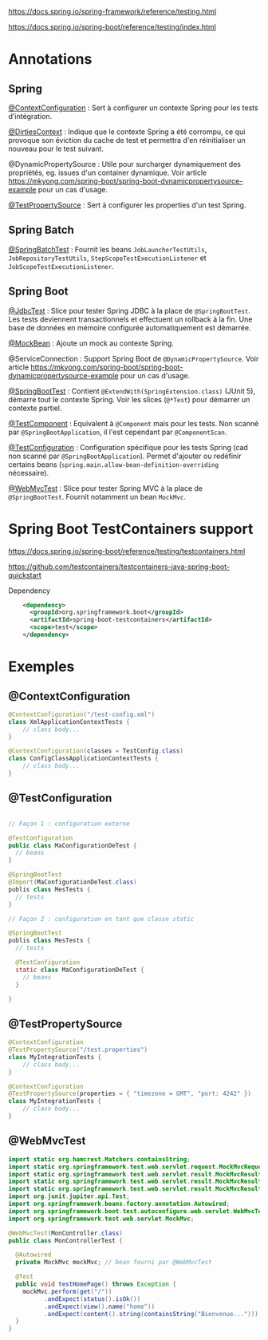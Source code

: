 
https://docs.spring.io/spring-framework/reference/testing.html

https://docs.spring.io/spring-boot/reference/testing/index.html

# Annotations

## Spring

[@ContextConfiguration](https://docs.spring.io/spring-framework/docs/current/javadoc-api/org/springframework/test/context/ContextConfiguration.html) : Sert à configurer un contexte Spring pour les tests d'intégration.

[@DirtiesContext](https://docs.spring.io/spring-framework/docs/current/javadoc-api/org/springframework/test/annotation/DirtiesContext.html) : Indique que le contexte Spring a été corrompu, ce qui provoque son éviction du cache de test et permettra d'en réinitialiser un nouveau pour le test suivant. 

@DynamicPropertySource : Utile pour surcharger dynamiquement des propriétés, eg. issues d'un container dynamique. Voir article https://mkyong.com/spring-boot/spring-boot-dynamicpropertysource-example pour un cas d'usage.

[@TestPropertySource](https://docs.spring.io/spring-framework/docs/current/javadoc-api/org/springframework/test/context/TestPropertySource.html) : Sert à configurer les properties d'un test Spring.

## Spring Batch

[@SpringBatchTest](https://docs.spring.io/spring-batch/docs/5.1.1-SNAPSHOT/org/springframework/batch/test/context/SpringBatchTest.html) : Fournit les beans `JobLauncherTestUtils`, `JobRepositoryTestUtils`, `StepScopeTestExecutionListener` et `JobScopeTestExecutionListener`.

## Spring Boot

[@JdbcTest](https://docs.spring.io/spring-boot/api/java/org/springframework/boot/test/autoconfigure/jdbc/JdbcTest.html) :  Slice pour tester Spring JDBC à la place de `@SpringBootTest`. Les tests deviennent transactionnels et effectuent un rollback à la fin. Une base de données en mémoire configurée automatiquement est démarrée.

[@MockBean](https://docs.spring.io/spring-boot/api/java/org/springframework/boot/test/mock/mockito/MockBean.html) : Ajoute un mock au contexte Spring.

@ServiceConnection : Support Spring Boot de `@DynamicPropertySource`. Voir article https://mkyong.com/spring-boot/spring-boot-dynamicpropertysource-example pour un cas d'usage.

[@SpringBootTest](https://docs.spring.io/spring-boot/api/java/org/springframework/boot/test/context/SpringBootTest.html) : Contient `@ExtendWith(SpringExtension.class)` (JUnit 5), démarre tout le contexte Spring. Voir les slices (`@*Test`) pour démarrer un contexte partiel.

[@TestComponent](https://docs.spring.io/spring-boot/api/java/org/springframework/boot/test/context/TestComponent.html) : Equivalent à `@Component` mais pour les tests. Non scanné par `@SpringBootApplication`, il l'est cependant par `@ComponentScan`.

[@TestConfiguration](https://docs.spring.io/spring-boot/api/java/org/springframework/boot/test/context/TestConfiguration.html) : Configuration spécifique pour les tests Spring (cad non scanné par `@SpringBootApplication`). Permet d'ajouter ou redéfinir certains beans (`spring.main.allow-bean-definition-overriding` nécessaire).

[@WebMvcTest](https://docs.spring.io/spring-boot/api/java/org/springframework/boot/test/autoconfigure/web/servlet/WebMvcTest.html) : Slice pour tester Spring MVC à la place de `@SpringBootTest`. Fournit notamment un bean `MockMvc`.

# Spring Boot TestContainers support

https://docs.spring.io/spring-boot/reference/testing/testcontainers.html

https://github.com/testcontainers/testcontainers-java-spring-boot-quickstart

Dependency

```xml
    <dependency>
      <groupId>org.springframework.boot</groupId>
      <artifactId>spring-boot-testcontainers</artifactId>
      <scope>test</scope>
    </dependency>
```

# Exemples

## @ContextConfiguration

```java
@ContextConfiguration("/test-config.xml") 
class XmlApplicationContextTests {
	// class body...
}

@ContextConfiguration(classes = TestConfig.class) 
class ConfigClassApplicationContextTests {
	// class body...
}
```

## @TestConfiguration

```java

// Façon 1 : configuration externe

@TestConfiguration
public class MaConfigurationDeTest {
  // beans
}

@SpringBootTest
@Import(MaConfigurationDeTest.class)
publis class MesTests {
  // tests
}

// Façon 2 : configuration en tant que classe static

@SpringBootTest
publis class MesTests {
  // tests

  @TestConfiguration
  static class MaConfigurationDeTest {
    // beans
  }

}
```

## @TestPropertySource

```java
@ContextConfiguration
@TestPropertySource("/test.properties") 
class MyIntegrationTests {
	// class body...
}

@ContextConfiguration
@TestPropertySource(properties = { "timezone = GMT", "port: 4242" }) 
class MyIntegrationTests {
	// class body...
}
```

## @WebMvcTest

```java
import static org.hamcrest.Matchers.containsString;
import static org.springframework.test.web.servlet.request.MockMvcRequestBuilders.get;
import static org.springframework.test.web.servlet.result.MockMvcResultMatchers.content;
import static org.springframework.test.web.servlet.result.MockMvcResultMatchers.status;
import static org.springframework.test.web.servlet.result.MockMvcResultMatchers.view;
import org.junit.jupiter.api.Test;
import org.springframework.beans.factory.annotation.Autowired;
import org.springframework.boot.test.autoconfigure.web.servlet.WebMvcTest;
import org.springframework.test.web.servlet.MockMvc;

@WebMvcTest(MonController.class)
public class MonControllerTest {

  @Autowired
  private MockMvc mockMvc; // bean fourni par @WebMvcTest

  @Test
  public void testHomePage() throws Exception {
    mockMvc.perform(get("/"))
          .andExpect(status().isOk())
          .andExpect(view().name("home"))
          .andExpect(content().string(containsString("Bienvenue...")));
  }
}
```
